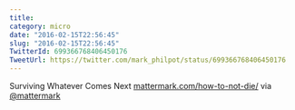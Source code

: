```yaml
---
title: 
category: micro
date: "2016-02-15T22:56:45"
slug: "2016-02-15T22:56:45"
TwitterId: 699366768406450176
TweetUrl: https://twitter.com/mark_philpot/status/699366768406450176
---
```


Surviving Whatever Comes Next
[mattermark.com/how-to-not-die/](https://mattermark.com/how-to-not-die/) via
[@mattermark](https://twitter.com/mattermark)

